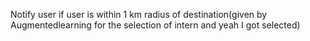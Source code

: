 Notify user if user is within 1 km radius of destination(given by Augmentedlearning for the selection of intern and yeah I got selected)
